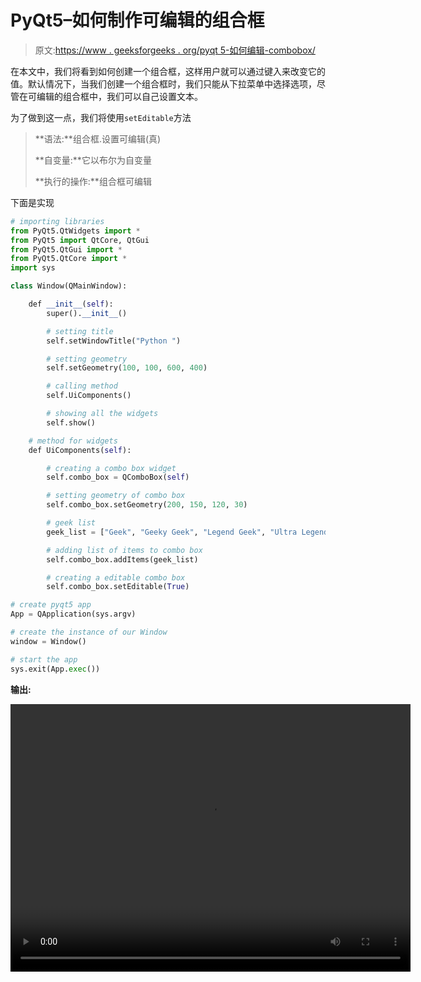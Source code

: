 # PyQt5–如何制作可编辑的组合框

> 原文:[https://www . geeksforgeeks . org/pyqt 5-如何编辑-combobox/](https://www.geeksforgeeks.org/pyqt5-how-to-make-editable-combobox/)

在本文中，我们将看到如何创建一个组合框，这样用户就可以通过键入来改变它的值。默认情况下，当我们创建一个组合框时，我们只能从下拉菜单中选择选项，尽管在可编辑的组合框中，我们可以自己设置文本。

为了做到这一点，我们将使用`setEditable`方法

> **语法:**组合框.设置可编辑(真)
> 
> **自变量:**它以布尔为自变量
> 
> **执行的操作:**组合框可编辑

下面是实现

```py
# importing libraries
from PyQt5.QtWidgets import * 
from PyQt5 import QtCore, QtGui
from PyQt5.QtGui import * 
from PyQt5.QtCore import * 
import sys

class Window(QMainWindow):

    def __init__(self):
        super().__init__()

        # setting title
        self.setWindowTitle("Python ")

        # setting geometry
        self.setGeometry(100, 100, 600, 400)

        # calling method
        self.UiComponents()

        # showing all the widgets
        self.show()

    # method for widgets
    def UiComponents(self):

        # creating a combo box widget
        self.combo_box = QComboBox(self)

        # setting geometry of combo box
        self.combo_box.setGeometry(200, 150, 120, 30)

        # geek list
        geek_list = ["Geek", "Geeky Geek", "Legend Geek", "Ultra Legend Geek"]

        # adding list of items to combo box
        self.combo_box.addItems(geek_list)

        # creating a editable combo box
        self.combo_box.setEditable(True)

# create pyqt5 app
App = QApplication(sys.argv)

# create the instance of our Window
window = Window()

# start the app
sys.exit(App.exec())
```

**输出:**

<video class="wp-video-shortcode" id="video-396247-1" width="640" height="428" preload="metadata" controls=""><source type="video/mp4" src="https://media.geeksforgeeks.org/wp-content/uploads/20200411023233/Python-11-04-2020-02_30_59.mp4?_=1">[https://media.geeksforgeeks.org/wp-content/uploads/20200411023233/Python-11-04-2020-02_30_59.mp4](https://media.geeksforgeeks.org/wp-content/uploads/20200411023233/Python-11-04-2020-02_30_59.mp4)</video>